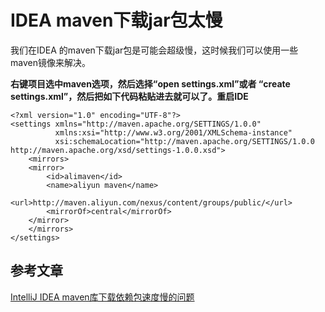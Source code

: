 # IDEA maven下载jar包太慢

我们在IDEA 的maven下载jar包是可能会超级慢，这时候我们可以使用一些maven镜像来解决。

**右键项目选中maven选项，然后选择“open settings.xml”或者 “create settings.xml”，然后把如下代码粘贴进去就可以了。重启IDE**

```
<?xml version="1.0" encoding="UTF-8"?>
<settings xmlns="http://maven.apache.org/SETTINGS/1.0.0"
          xmlns:xsi="http://www.w3.org/2001/XMLSchema-instance"
          xsi:schemaLocation="http://maven.apache.org/SETTINGS/1.0.0 http://maven.apache.org/xsd/settings-1.0.0.xsd">
    <mirrors>
    <mirror>
        <id>alimaven</id>
        <name>aliyun maven</name>
        <url>http://maven.aliyun.com/nexus/content/groups/public/</url>
        <mirrorOf>central</mirrorOf>
    </mirror>
    </mirrors>
</settings>
```

## 参考文章

[IntelliJ IDEA maven库下载依赖包速度慢的问题](https://blog.csdn.net/qq1501340219/article/details/54638158)

